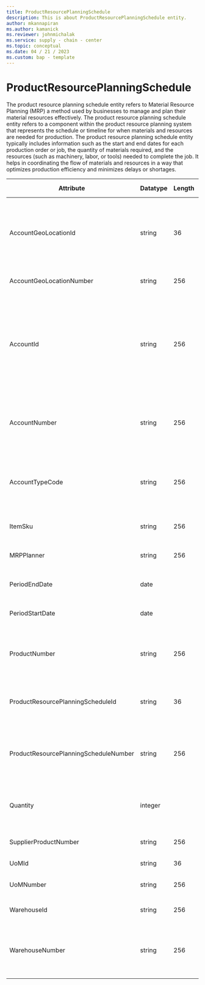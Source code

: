 ```yaml
---
title: ProductResourcePlanningSchedule
description: This is about ProductResourcePlanningSchedule entity.
author: mkannapiran
ms.author: kamanick
ms.reviewer: johnmichalak
ms.service: supply - chain - center
ms.topic: conceptual
ms.date: 04 / 21 / 2023
ms.custom: bap - template
---
```


# **ProductResourcePlanningSchedule**

The product resource planning schedule entity refers to Material Resource Planning (MRP) a method used by businesses to manage and plan their material resources effectively. The product resource planning schedule entity refers to a component within the product resource planning system that represents the schedule or timeline for when materials and resources are needed for production.
The product resource planning schedule entity typically includes information such as the start and end dates for each production order or job, the quantity of materials required, and the resources (such as machinery, labor, or tools) needed to complete the job. It helps in coordinating the flow of materials and resources in a way that optimizes production efficiency and minimizes delays or shortages.


|	Attribute	|	Datatype	|	Length	|	Primary Key	|	Description	|
|---------------|--------|------|----------|-----------|
|	AccountGeoLocationId	|	string	|	36	|	No	|	The unique identifier of a Location. This is autogenerated by Supply chain center or D365 applications	|
|	AccountGeoLocationNumber	|	string	|	256	|	No	|	Account location number	|
|	AccountId	|	string	|	256	|	No	|	A unique identifier of an account. The account could be a customer or vendor etc. AccountId is an auto generated Id by Microsoft D365 or Supply chain center. 	|
|	AccountNumber	|	string	|	256	|	No	|	Number or code for the account to quickly search and identify the account in system views.	|
|	AccountTypeCode	|	string	|	256	|	No	|	Account type code indicates the type of account. An account could be Vendor, Customer etc.	|
|	ItemSku	|	string	|	256	|	No	|	The stock keeping unit of the product	|
|	MRPPlanner	|	string	|	256	|	No	|	Product or Material requirements planner	|
|	PeriodEndDate	|	date	|		|	No	|	The validity or expirty date of this record	|
|	PeriodStartDate	|	date	|		|	No	|	The beginning or effective start date of this record	|
|	ProductNumber	|	string	|	256	|	No	|	Product or Material number of the requirements planning schedule	|
|	ProductResourcePlanningScheduleId	|	string	|	36	|	Yes	|	The unique Id of the material or product resource planning schedule 	|
|	ProductResourcePlanningScheduleNumber	|	string	|	256	|	Yes	|	The unique number of the material or product resource planning schedule	|
|	Quantity	|	integer	|		|	No	|	The planning quantity of the product or material requirements planning	|
|	SupplierProductNumber	|	string	|	256	|	No	|	Supplier product number	|
|	UoMId	|	string	|	36	|	No	|	Unit of measure Id	|
|	UoMNumber	|	string	|	256	|	No	|	Unit of measure ISO code	|
|	WarehouseId	|	string	|	256	|	No	|	The unique Id of the Warehouse	|
|	WarehouseNumber	|	string	|	256	|	No	|	Warehouse number of the material or product resource planning schedule	|

